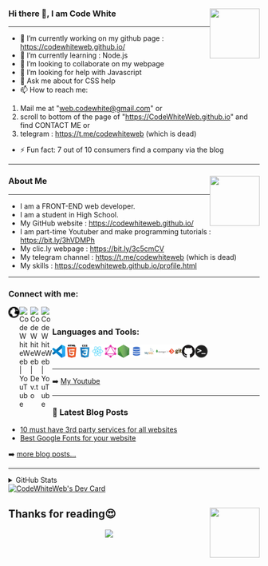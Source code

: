 ### Hi there 👋, I am Code White  <img align="right" width="100" height="100" src="https://user-images.githubusercontent.com/79645854/121132158-67d5c800-c84e-11eb-9198-83811a4d6c79.png">

---------------------------------------------------------------------------------------------------------------------------
- 🔭 I’m currently working on my github page : https://codewhiteweb.github.io/
- 🌱 I’m currently learning : Node.js
- 👯 I’m looking to collaborate on my webpage
- 🤔 I’m looking for help with Javascript
- 💬 Ask me about for CSS help
- 📫 How to reach me:  
 1. Mail me at "web.codewhite@gmail.com" or 
 2. scroll to bottom of the page of "https://CodeWhiteWeb.github.io" and find CONTACT ME or 
 3. telegram : https://t.me/codewhiteweb (which is dead)

- ⚡ Fun fact: 7 out of 10 consumers find a company via the blog
---------------------------------------------------------------------------------------------------------------------------
### About Me   <img align="right" width="100" height="100" src="https://user-images.githubusercontent.com/79645854/121132158-67d5c800-c84e-11eb-9198-83811a4d6c79.png">
---------------------------------------------------------------------------------------------------------------------------
- I am a FRONT-END web developer.
- I am a student in High School.
- My GitHub website : https://codewhiteweb.github.io/
- I am part-time Youtuber and make programming tutorials : https://bit.ly/3hVDMPh
- My clic.ly webpage : https://bit.ly/3c5cmCV
- My telegram channel : https://t.me/codewhiteweb (which is dead)
- My skills : https://codewhiteweb.github.io/profile.html
---------------------------------------------------------------------------------------------------------------------------

### Connect with me:

[<img align="left" alt="CodeWhiteWeb.com" width="22px" src="https://raw.githubusercontent.com/iconic/open-iconic/master/svg/globe.svg" />][website]
[<img align="left" alt="CodeWhiteWeb | YouTube" width="22px" src="https://cdn.jsdelivr.net/npm/simple-icons@v3/icons/youtube.svg" />][youtube]
[<img align="left" alt="CodeWhiteWeb | Dev.to" width="22px" src="https://d2fltix0v2e0sb.cloudfront.net/dev-black.png" />][Dev.to]
[<img align="left" alt="CodeWhiteWeb | YouTube" width="22px" src="https://cdn.jsdelivr.net/npm/simple-icons@v3/icons/gmail.svg" />][mail]
<br />

### Languages and Tools:

<img align="left" alt="Visual Studio Code" width="26px" src="https://raw.githubusercontent.com/github/explore/80688e429a7d4ef2fca1e82350fe8e3517d3494d/topics/visual-studio-code/visual-studio-code.png" />
<img align="left" alt="HTML5" width="26px" src="https://raw.githubusercontent.com/github/explore/80688e429a7d4ef2fca1e82350fe8e3517d3494d/topics/html/html.png" />
<img align="left" alt="CSS3" width="26px" src="https://raw.githubusercontent.com/github/explore/80688e429a7d4ef2fca1e82350fe8e3517d3494d/topics/css/css.png" />
<img align="left" alt="React" width="26px" src="https://raw.githubusercontent.com/github/explore/80688e429a7d4ef2fca1e82350fe8e3517d3494d/topics/react/react.png" />
<img align="left" alt="GraphQL" width="26px" src="https://raw.githubusercontent.com/github/explore/80688e429a7d4ef2fca1e82350fe8e3517d3494d/topics/graphql/graphql.png" />
<img align="left" alt="Node.js" width="26px" src="https://raw.githubusercontent.com/github/explore/80688e429a7d4ef2fca1e82350fe8e3517d3494d/topics/nodejs/nodejs.png" />
<img align="left" alt="SQL" width="26px" src="https://raw.githubusercontent.com/github/explore/80688e429a7d4ef2fca1e82350fe8e3517d3494d/topics/sql/sql.png" />
<img align="left" alt="MySQL" width="26px" src="https://raw.githubusercontent.com/github/explore/80688e429a7d4ef2fca1e82350fe8e3517d3494d/topics/mysql/mysql.png" />
<img align="left" alt="MongoDB" width="26px" src="https://raw.githubusercontent.com/github/explore/80688e429a7d4ef2fca1e82350fe8e3517d3494d/topics/mongodb/mongodb.png" />
<img align="left" alt="Git" width="26px" src="https://raw.githubusercontent.com/github/explore/80688e429a7d4ef2fca1e82350fe8e3517d3494d/topics/git/git.png" />
<img align="left" alt="GitHub" width="26px" src="https://raw.githubusercontent.com/github/explore/78df643247d429f6cc873026c0622819ad797942/topics/github/github.png" />
<img align="left" alt="Terminal" width="26px" src="https://raw.githubusercontent.com/github/explore/80688e429a7d4ef2fca1e82350fe8e3517d3494d/topics/terminal/terminal.png" />

<br />
<br />

---


➡️ [My Youtube](https://youtube.com/CodeWhiteWeb)

---

### 📕 Latest Blog Posts

<!-- BLOG-POST-LIST:START -->
- [10 must have 3rd party services for all websites](https://dev.to/codewhiteweb/10-must-have-3rd-party-services-for-all-websites-584m)
- [Best Google Fonts for your website](https://dev.to/codewhiteweb/best-google-fonts-for-your-website-3e5k)
<!-- BLOG-POST-LIST:END -->

➡️ [more blog posts...](https://dev.to/codewhiteweb)

---
<details>
  <summary>GitHub Stats</summary>

  <img align="left" alt="CodeWhiteWeb's GitHub Stats" src="https://github-readme-stats.vercel.app/api?username=CodeWhiteWeb&show_icons=true&theme=chartreuse-dark" />
</details>
<a href="https://app.daily.dev/CodeWhiteWeb"><img src="https://api.daily.dev/devcards/1582b63fa60f40f4acf6d3cadfafa4b1.png?r=2lr" width="400" alt="CodeWhiteWeb's Dev Card"/></a>


[website]: https://codewhiteweb.github.io
[youtube]: https://youtube.com/CodeWhiteWeb
[dev.to]: https://dev.to/codewhiteweb
[mail]: mailto:web.codewhite@gmail.com

Thanks for reading😍   <img align="right" width="100" height="100" src="https://user-images.githubusercontent.com/79645854/121132158-67d5c800-c84e-11eb-9198-83811a4d6c79.png">
--------------------------------------------------------------------------------------------------------------------------- 
  <p align="center">
  <img src="https://user-images.githubusercontent.com/79645854/121132038-407efb00-c84e-11eb-8f76-a811a91cd71a.png" align="center">
  </p>
